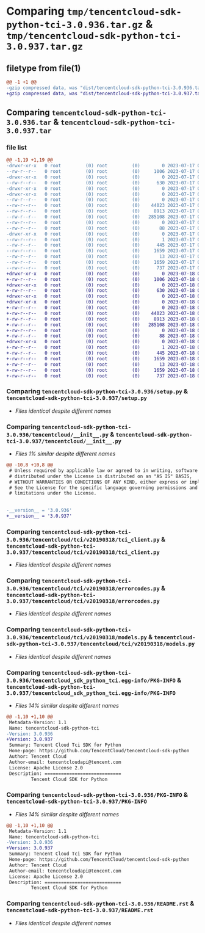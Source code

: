# Comparing `tmp/tencentcloud-sdk-python-tci-3.0.936.tar.gz` & `tmp/tencentcloud-sdk-python-tci-3.0.937.tar.gz`

## filetype from file(1)

```diff
@@ -1 +1 @@
-gzip compressed data, was "dist/tencentcloud-sdk-python-tci-3.0.936.tar", last modified: Mon Jul 17 00:35:55 2023, max compression
+gzip compressed data, was "dist/tencentcloud-sdk-python-tci-3.0.937.tar", last modified: Tue Jul 18 00:31:40 2023, max compression
```

## Comparing `tencentcloud-sdk-python-tci-3.0.936.tar` & `tencentcloud-sdk-python-tci-3.0.937.tar`

### file list

```diff
@@ -1,19 +1,19 @@
-drwxr-xr-x   0 root         (0) root         (0)        0 2023-07-17 00:35:55.000000 tencentcloud-sdk-python-tci-3.0.936/
--rw-r--r--   0 root         (0) root         (0)     1006 2023-07-17 00:35:55.000000 tencentcloud-sdk-python-tci-3.0.936/setup.py
-drwxr-xr-x   0 root         (0) root         (0)        0 2023-07-17 00:35:55.000000 tencentcloud-sdk-python-tci-3.0.936/tencentcloud/
--rw-r--r--   0 root         (0) root         (0)      630 2023-07-17 00:35:55.000000 tencentcloud-sdk-python-tci-3.0.936/tencentcloud/__init__.py
-drwxr-xr-x   0 root         (0) root         (0)        0 2023-07-17 00:35:55.000000 tencentcloud-sdk-python-tci-3.0.936/tencentcloud/tci/
-drwxr-xr-x   0 root         (0) root         (0)        0 2023-07-17 00:35:55.000000 tencentcloud-sdk-python-tci-3.0.936/tencentcloud/tci/v20190318/
--rw-r--r--   0 root         (0) root         (0)        0 2023-07-17 00:35:55.000000 tencentcloud-sdk-python-tci-3.0.936/tencentcloud/tci/v20190318/__init__.py
--rw-r--r--   0 root         (0) root         (0)    44023 2023-07-17 00:35:55.000000 tencentcloud-sdk-python-tci-3.0.936/tencentcloud/tci/v20190318/tci_client.py
--rw-r--r--   0 root         (0) root         (0)     8913 2023-07-17 00:35:55.000000 tencentcloud-sdk-python-tci-3.0.936/tencentcloud/tci/v20190318/errorcodes.py
--rw-r--r--   0 root         (0) root         (0)   285108 2023-07-17 00:35:55.000000 tencentcloud-sdk-python-tci-3.0.936/tencentcloud/tci/v20190318/models.py
--rw-r--r--   0 root         (0) root         (0)        0 2023-07-17 00:35:55.000000 tencentcloud-sdk-python-tci-3.0.936/tencentcloud/tci/__init__.py
--rw-r--r--   0 root         (0) root         (0)       88 2023-07-17 00:35:55.000000 tencentcloud-sdk-python-tci-3.0.936/setup.cfg
-drwxr-xr-x   0 root         (0) root         (0)        0 2023-07-17 00:35:55.000000 tencentcloud-sdk-python-tci-3.0.936/tencentcloud_sdk_python_tci.egg-info/
--rw-r--r--   0 root         (0) root         (0)        1 2023-07-17 00:35:55.000000 tencentcloud-sdk-python-tci-3.0.936/tencentcloud_sdk_python_tci.egg-info/dependency_links.txt
--rw-r--r--   0 root         (0) root         (0)      445 2023-07-17 00:35:55.000000 tencentcloud-sdk-python-tci-3.0.936/tencentcloud_sdk_python_tci.egg-info/SOURCES.txt
--rw-r--r--   0 root         (0) root         (0)     1659 2023-07-17 00:35:55.000000 tencentcloud-sdk-python-tci-3.0.936/tencentcloud_sdk_python_tci.egg-info/PKG-INFO
--rw-r--r--   0 root         (0) root         (0)       13 2023-07-17 00:35:55.000000 tencentcloud-sdk-python-tci-3.0.936/tencentcloud_sdk_python_tci.egg-info/top_level.txt
--rw-r--r--   0 root         (0) root         (0)     1659 2023-07-17 00:35:55.000000 tencentcloud-sdk-python-tci-3.0.936/PKG-INFO
--rw-r--r--   0 root         (0) root         (0)      737 2023-07-17 00:35:55.000000 tencentcloud-sdk-python-tci-3.0.936/README.rst
+drwxr-xr-x   0 root         (0) root         (0)        0 2023-07-18 00:31:40.000000 tencentcloud-sdk-python-tci-3.0.937/
+-rw-r--r--   0 root         (0) root         (0)     1006 2023-07-18 00:31:40.000000 tencentcloud-sdk-python-tci-3.0.937/setup.py
+drwxr-xr-x   0 root         (0) root         (0)        0 2023-07-18 00:31:40.000000 tencentcloud-sdk-python-tci-3.0.937/tencentcloud/
+-rw-r--r--   0 root         (0) root         (0)      630 2023-07-18 00:31:40.000000 tencentcloud-sdk-python-tci-3.0.937/tencentcloud/__init__.py
+drwxr-xr-x   0 root         (0) root         (0)        0 2023-07-18 00:31:40.000000 tencentcloud-sdk-python-tci-3.0.937/tencentcloud/tci/
+drwxr-xr-x   0 root         (0) root         (0)        0 2023-07-18 00:31:40.000000 tencentcloud-sdk-python-tci-3.0.937/tencentcloud/tci/v20190318/
+-rw-r--r--   0 root         (0) root         (0)        0 2023-07-18 00:31:40.000000 tencentcloud-sdk-python-tci-3.0.937/tencentcloud/tci/v20190318/__init__.py
+-rw-r--r--   0 root         (0) root         (0)    44023 2023-07-18 00:31:40.000000 tencentcloud-sdk-python-tci-3.0.937/tencentcloud/tci/v20190318/tci_client.py
+-rw-r--r--   0 root         (0) root         (0)     8913 2023-07-18 00:31:40.000000 tencentcloud-sdk-python-tci-3.0.937/tencentcloud/tci/v20190318/errorcodes.py
+-rw-r--r--   0 root         (0) root         (0)   285108 2023-07-18 00:31:40.000000 tencentcloud-sdk-python-tci-3.0.937/tencentcloud/tci/v20190318/models.py
+-rw-r--r--   0 root         (0) root         (0)        0 2023-07-18 00:31:40.000000 tencentcloud-sdk-python-tci-3.0.937/tencentcloud/tci/__init__.py
+-rw-r--r--   0 root         (0) root         (0)       88 2023-07-18 00:31:40.000000 tencentcloud-sdk-python-tci-3.0.937/setup.cfg
+drwxr-xr-x   0 root         (0) root         (0)        0 2023-07-18 00:31:40.000000 tencentcloud-sdk-python-tci-3.0.937/tencentcloud_sdk_python_tci.egg-info/
+-rw-r--r--   0 root         (0) root         (0)        1 2023-07-18 00:31:40.000000 tencentcloud-sdk-python-tci-3.0.937/tencentcloud_sdk_python_tci.egg-info/dependency_links.txt
+-rw-r--r--   0 root         (0) root         (0)      445 2023-07-18 00:31:40.000000 tencentcloud-sdk-python-tci-3.0.937/tencentcloud_sdk_python_tci.egg-info/SOURCES.txt
+-rw-r--r--   0 root         (0) root         (0)     1659 2023-07-18 00:31:40.000000 tencentcloud-sdk-python-tci-3.0.937/tencentcloud_sdk_python_tci.egg-info/PKG-INFO
+-rw-r--r--   0 root         (0) root         (0)       13 2023-07-18 00:31:40.000000 tencentcloud-sdk-python-tci-3.0.937/tencentcloud_sdk_python_tci.egg-info/top_level.txt
+-rw-r--r--   0 root         (0) root         (0)     1659 2023-07-18 00:31:40.000000 tencentcloud-sdk-python-tci-3.0.937/PKG-INFO
+-rw-r--r--   0 root         (0) root         (0)      737 2023-07-18 00:31:40.000000 tencentcloud-sdk-python-tci-3.0.937/README.rst
```

### Comparing `tencentcloud-sdk-python-tci-3.0.936/setup.py` & `tencentcloud-sdk-python-tci-3.0.937/setup.py`

 * *Files identical despite different names*

### Comparing `tencentcloud-sdk-python-tci-3.0.936/tencentcloud/__init__.py` & `tencentcloud-sdk-python-tci-3.0.937/tencentcloud/__init__.py`

 * *Files 1% similar despite different names*

```diff
@@ -10,8 +10,8 @@
 # Unless required by applicable law or agreed to in writing, software
 # distributed under the License is distributed on an "AS IS" BASIS,
 # WITHOUT WARRANTIES OR CONDITIONS OF ANY KIND, either express or implied.
 # See the License for the specific language governing permissions and
 # limitations under the License.
 
 
-__version__ = '3.0.936'
+__version__ = '3.0.937'
```

### Comparing `tencentcloud-sdk-python-tci-3.0.936/tencentcloud/tci/v20190318/tci_client.py` & `tencentcloud-sdk-python-tci-3.0.937/tencentcloud/tci/v20190318/tci_client.py`

 * *Files identical despite different names*

### Comparing `tencentcloud-sdk-python-tci-3.0.936/tencentcloud/tci/v20190318/errorcodes.py` & `tencentcloud-sdk-python-tci-3.0.937/tencentcloud/tci/v20190318/errorcodes.py`

 * *Files identical despite different names*

### Comparing `tencentcloud-sdk-python-tci-3.0.936/tencentcloud/tci/v20190318/models.py` & `tencentcloud-sdk-python-tci-3.0.937/tencentcloud/tci/v20190318/models.py`

 * *Files identical despite different names*

### Comparing `tencentcloud-sdk-python-tci-3.0.936/tencentcloud_sdk_python_tci.egg-info/PKG-INFO` & `tencentcloud-sdk-python-tci-3.0.937/tencentcloud_sdk_python_tci.egg-info/PKG-INFO`

 * *Files 14% similar despite different names*

```diff
@@ -1,10 +1,10 @@
 Metadata-Version: 1.1
 Name: tencentcloud-sdk-python-tci
-Version: 3.0.936
+Version: 3.0.937
 Summary: Tencent Cloud Tci SDK for Python
 Home-page: https://github.com/TencentCloud/tencentcloud-sdk-python
 Author: Tencent Cloud
 Author-email: tencentcloudapi@tencent.com
 License: Apache License 2.0
 Description: ============================
         Tencent Cloud SDK for Python
```

### Comparing `tencentcloud-sdk-python-tci-3.0.936/PKG-INFO` & `tencentcloud-sdk-python-tci-3.0.937/PKG-INFO`

 * *Files 14% similar despite different names*

```diff
@@ -1,10 +1,10 @@
 Metadata-Version: 1.1
 Name: tencentcloud-sdk-python-tci
-Version: 3.0.936
+Version: 3.0.937
 Summary: Tencent Cloud Tci SDK for Python
 Home-page: https://github.com/TencentCloud/tencentcloud-sdk-python
 Author: Tencent Cloud
 Author-email: tencentcloudapi@tencent.com
 License: Apache License 2.0
 Description: ============================
         Tencent Cloud SDK for Python
```

### Comparing `tencentcloud-sdk-python-tci-3.0.936/README.rst` & `tencentcloud-sdk-python-tci-3.0.937/README.rst`

 * *Files identical despite different names*

